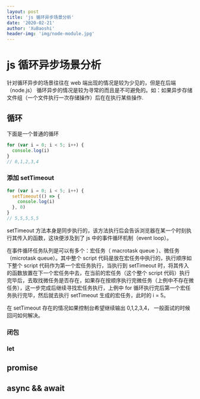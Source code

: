 ```yaml
---
layout: post
title: 'js 循环异步场景分析'
date: '2020-02-21'
author: 'XuBaoshi'
header-img: 'img/node-module.jpg'
---
```


# js 循环异步场景分析

针对循环异步的场景往往在 web 端出现的情况是较为少见的，但是在后端（node.js） 循环异步的情况是较为寻常的而且是不可避免的。如：如果异步存储文件组（一个文件执行一次存储操作）后在在执行某些操作.

## 循环

下面是一个普通的循环

```javascript
for (var i = 0; i < 5; i++) {
  console.log(i)
}
// 0,1,2,3,4
```

### 添加 setTimeout 

```javascript
for (var i = 0; i < 5; i++) {
  setTimeout(() => {
    console.log(i)
  }, 0)
}
// 5,5,5,5,5
```

setTimeout 方法本身是同步执行的，该方法执行后会告诉浏览器在某一个时刻执行其传入的函数，这块便涉及到了 js 中的事件循环机制（event loop）。

在事件循环任务队列是可以有多个：宏任务（ macrotask queue ）、微任务（microtask queue）。其中整个 script 代码是放在宏任务中执行的，执行顺序如下整个 script 代码作为第一个宏任务执行，当执行到 setTimeout 时，将其传入的函数放置在下一个宏任务中去，在当前的宏任务（这个整个 script 代码）执行完毕后，去取找微任务是否存在，如果存在按顺序执行完微任务（上例中不存在微任务），这一步完成后继续寻找宏任务执行，上例中 for 循环执行完后第一个宏任务执行完毕，然后就去执行 setTimeout 生成的宏任务，此时的 i = 5。  

在 setTimeout 存在的情况如果控制台希望继续输出 0,1,2,3,4， 一般面试的时候回问如何解决。

### 闭包


### let

## promise

## async && await
